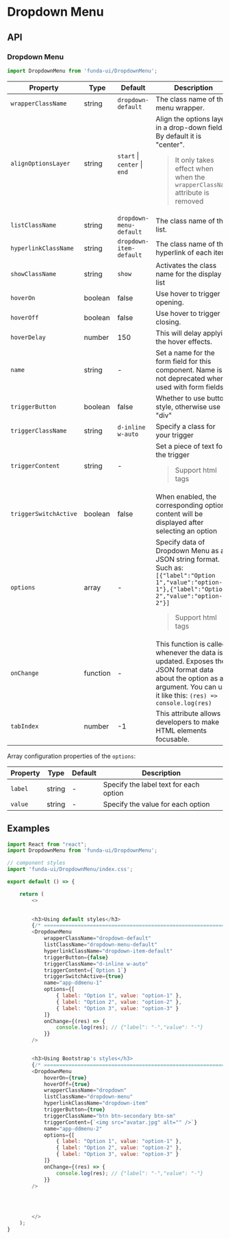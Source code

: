 # Dropdown Menu


## API

### Dropdown Menu
```js
import DropdownMenu from 'funda-ui/DropdownMenu';
```
| Property | Type | Default | Description |
| --- | --- | --- | --- |
| `wrapperClassName` | string | `dropdown-default` | The class name of the menu wrapper. |
| `alignOptionsLayer` | string | `start` \| `center` \| `end` | Align the options layer in a drop-down field. By default it is "center". <blockquote>It only takes effect when when the `wrapperClassName` attribute is removed</blockquote> |
| `listClassName` | string | `dropdown-menu-default` | The class name of the list. |
| `hyperlinkClassName` | string | `dropdown-item-default` | The class name of the hyperlink of each item. |
| `showClassName` | string | `show` | Activates the class name for the display list |
| `hoverOn` | boolean | false | Use hover to trigger opening. |
| `hoverOff` | boolean | false | Use hover to trigger closing. |
| `hoverDelay` | number | 150 | This will delay applying the hover effects. |
| `name` | string  | - | Set a name for the form field for this component. Name is not deprecated when used with form fields. |
| `triggerButton` | boolean  | false | Whether to use button style, otherwise use "div" |
| `triggerClassName` | string  | `d-inline w-auto` | Specify a class for your trigger |
| `triggerContent` | string  | - | Set a piece of text for the trigger <blockquote>Support html tags</blockquote> |
| `triggerSwitchActive` | boolean  | false | When enabled, the corresponding option content will be displayed after selecting an option |
| `options` | array  | - | Specify data of Dropdown Menu as a JSON string format. Such as: <br /> `[{"label":"Option 1","value":"option-1"},{"label":"Option 2","value":"option-2"}]` <blockquote>Support html tags</blockquote> |
| `onChange` | function  | - | This function is called whenever the data is updated. Exposes the JSON format data about the option as an argument. You can use it like this: `(res) => console.log(res)` |
| `tabIndex` | number  | -1 | This attribute allows developers to make HTML elements focusable. |



Array configuration properties of the `options`:

| Property | Type | Default | Description |
| --- | --- | --- | --- |
| `label` | string | - | Specify the label text for each option |
| `value` | string | - | Specify the value for each option |



## Examples

```js
import React from "react";
import DropdownMenu from 'funda-ui/DropdownMenu';

// component styles
import 'funda-ui/DropdownMenu/index.css';

export default () => {

    return (
        <>
            

        <h3>Using default styles</h3>
        {/* ================================================================== */} 
        <DropdownMenu
            wrapperClassName="dropdown-default"
            listClassName="dropdown-menu-default"
            hyperlinkClassName="dropdown-item-default"
            triggerButton={false}
            triggerClassName="d-inline w-auto"
            triggerContent={`Option 1`}
            triggerSwitchActive={true}
            name="app-ddmenu-1"
            options={[
                { label: "Option 1", value: "option-1" },
                { label: "Option 2", value: "option-2" },
                { label: "Option 3", value: "option-3" }
            ]}
            onChange={(res) => {
                console.log(res); // {"label": "-","value": "-"}
            }}
        />


        <h3>Using Bootstrap's styles</h3>
        {/* ================================================================== */}
        <DropdownMenu
            hoverOn={true}
            hoverOff={true}
            wrapperClassName="dropdown"
            listClassName="dropdown-menu"
            hyperlinkClassName="dropdown-item"
            triggerButton={true}
            triggerClassName="btn btn-secondary btn-sm"
            triggerContent={`<img src="avatar.jpg" alt="" />`}
            name="app-ddmenu-2"
            options={[
                { label: "Option 1", value: "option-1" },
                { label: "Option 2", value: "option-2" },
                { label: "Option 3", value: "option-3" }
            ]}
            onChange={(res) => {
                console.log(res); // {"label": "-","value": "-"}
            }}
        />



          
        </>
    );
}
```